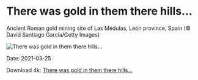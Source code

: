 # There was gold in them there hills…

Ancient Roman gold mining site of Las Médulas, León province, Spain (© David Santiago Garcia/Getty Images)

![There was gold in them there hills…](https://bing.com/th?id=OHR.GoldMine_EN-US9932494168_UHD.jpg&rf=LaDigue_UHD.jpg&pid=hp&w=1024&h=576)

Date: 2021-03-25

Download 4k: [There was gold in them there hills…](https://bing.com/th?id=OHR.GoldMine_EN-US9932494168_UHD.jpg&rf=LaDigue_UHD.jpg&pid=hp&w=3840&h=2160)

